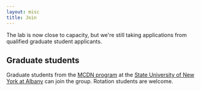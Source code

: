 ```yaml
---
layout: misc
title: Join
---
```


The lab is now close to capacity, but we're still taking applications from qualified graduate student applicants.  

## Graduate students

Graduate students from the [MCDN program](http://www.albany.edu/biology/graduate_programs/doctoral/mcdn/main.shtml) at the [State University of New York at Albany](www.albany.edu) can join the group.  Rotation students are welcome.

